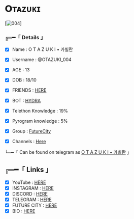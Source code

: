 #  𝗢ᴛᴀᴢᴜᴋɪ

[![004](https://te.legra.ph/file/6c6e0a75e3b222f7e19a0.jpg)]


###  ╔═━「 Details 」

- [x] Name : O T A Z U K I • 카빌란

- [x] Username : @OTAZUKI_004

- [x] AGE : 13

- [x] DOB : 18/10

- [x] FRIENDS : [HERE](https://t.me/otazuki_bio/14)

- [x] BOT : [HYDRA](https://telegram.dog/Hydra_50_bot)

- [x] Telethon Knowledge : 19%

- [x] Pyrogram knowledge : 5%

- [x] Group : [FutureCity](https://telegram.dog/FutureCity004)

- [x] Channels : [Here](https://t.me/otazuki_bio/16)

╘═━「 Can be found on telegram as [O T A Z U K I • 카빌란](https://telegram.dog/Otazuki_004) 」

## ╔═━「 Links 」

- [x] YouTube : [HERE](https://bit.ly/3ChmXad)
- [x] INSTAGRAM : [HERE](https://bit.ly/3yrFJKU)
- [x] DISCORD : [HERE](https://bit.ly/3RPdooH)
- [x] TELEGRAM : [HERE](https://t.me/Otazuki_004)
- [x] FUTURE CITY : [HERE](https://telegram.dog/futureCity004)
- [x] BIO : [HERE](https://telegram.dog/Otazuki_bio)
